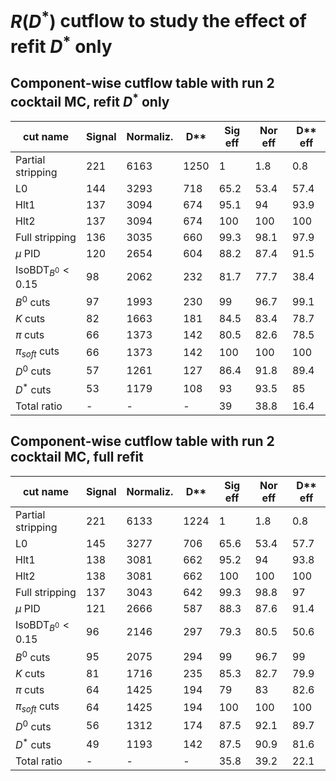 # $R(D^*)$ cutflow to study the effect of refit $D^*$ only

## Component-wise cutflow table with run 2 cocktail MC, refit $D^*$ only

| cut name                     | Signal   | Normaliz.   | D**   |   Sig eff |   Nor eff |   D** eff |
|------------------------------|----------|-------------|-------|-----------|-----------|-----------|
| Partial stripping            | 221      | 6163        | 1250  |       1   |       1.8 |       0.8 |
| L0                           | 144      | 3293        | 718   |      65.2 |      53.4 |      57.4 |
| Hlt1                         | 137      | 3094        | 674   |      95.1 |      94   |      93.9 |
| Hlt2                         | 137      | 3094        | 674   |     100   |     100   |     100   |
| Full stripping               | 136      | 3035        | 660   |      99.3 |      98.1 |      97.9 |
| $\mu$ PID                    | 120      | 2654        | 604   |      88.2 |      87.4 |      91.5 |
| $\text{IsoBDT}_{B^0} < 0.15$ | 98       | 2062        | 232   |      81.7 |      77.7 |      38.4 |
| $B^0$ cuts                   | 97       | 1993        | 230   |      99   |      96.7 |      99.1 |
| $K$ cuts                     | 82       | 1663        | 181   |      84.5 |      83.4 |      78.7 |
| $\pi$ cuts                   | 66       | 1373        | 142   |      80.5 |      82.6 |      78.5 |
| $\pi_{soft}$ cuts            | 66       | 1373        | 142   |     100   |     100   |     100   |
| $D^0$ cuts                   | 57       | 1261        | 127   |      86.4 |      91.8 |      89.4 |
| $D^*$ cuts                   | 53       | 1179        | 108   |      93   |      93.5 |      85   |
| Total ratio                  | -        | -           | -     |      39   |      38.8 |      16.4 |


## Component-wise cutflow table with run 2 cocktail MC, full refit

| cut name                     | Signal   | Normaliz.   | D**   |   Sig eff |   Nor eff |   D** eff |
|------------------------------|----------|-------------|-------|-----------|-----------|-----------|
| Partial stripping            | 221      | 6133        | 1224  |       1   |       1.8 |       0.8 |
| L0                           | 145      | 3277        | 706   |      65.6 |      53.4 |      57.7 |
| Hlt1                         | 138      | 3081        | 662   |      95.2 |      94   |      93.8 |
| Hlt2                         | 138      | 3081        | 662   |     100   |     100   |     100   |
| Full stripping               | 137      | 3043        | 642   |      99.3 |      98.8 |      97   |
| $\mu$ PID                    | 121      | 2666        | 587   |      88.3 |      87.6 |      91.4 |
| $\text{IsoBDT}_{B^0} < 0.15$ | 96       | 2146        | 297   |      79.3 |      80.5 |      50.6 |
| $B^0$ cuts                   | 95       | 2075        | 294   |      99   |      96.7 |      99   |
| $K$ cuts                     | 81       | 1716        | 235   |      85.3 |      82.7 |      79.9 |
| $\pi$ cuts                   | 64       | 1425        | 194   |      79   |      83   |      82.6 |
| $\pi_{soft}$ cuts            | 64       | 1425        | 194   |     100   |     100   |     100   |
| $D^0$ cuts                   | 56       | 1312        | 174   |      87.5 |      92.1 |      89.7 |
| $D^*$ cuts                   | 49       | 1193        | 142   |      87.5 |      90.9 |      81.6 |
| Total ratio                  | -        | -           | -     |      35.8 |      39.2 |      22.1 |

